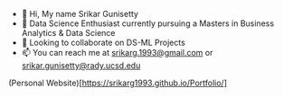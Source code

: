 - 👋 Hi, My name Srikar Gunisetty
- 👀 Data Science Enthusiast currently pursuing a Masters in Business Analytics & Data Science
- 💞️ Looking to collaborate on DS-ML Projects
- 📫 You can reach me at srikarg.1993@gmail.com or srikar.gunisetty@rady.ucsd.edu

(Personal Website)[https://srikarg1993.github.io/Portfolio/]
<!---
srikarg1993/srikarg1993 is a ✨ special ✨ repository because its `README.md` (this file) appears on your GitHub profile.
You can click the Preview link to take a look at your changes.
--->
